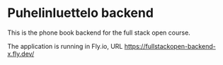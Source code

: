# Puhelinluettelo backend

This is the phone book backend for the full stack open course.

The application is running in Fly.io, URL https://fullstackopen-backend-x.fly.dev/
